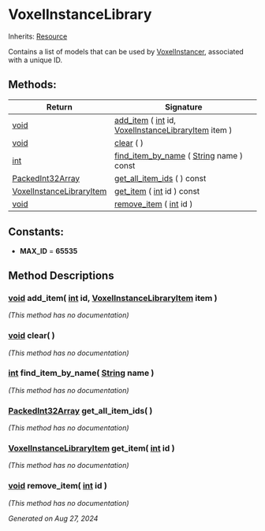 # VoxelInstanceLibrary

Inherits: [Resource](https://docs.godotengine.org/en/stable/classes/class_resource.html)

Contains a list of models that can be used by [VoxelInstancer](VoxelInstancer.md), associated with a unique ID.

## Methods: 


Return                                                                                          | Signature                                                                                                                                                          
----------------------------------------------------------------------------------------------- | -------------------------------------------------------------------------------------------------------------------------------------------------------------------
[void](#)                                                                                       | [add_item](#i_add_item) ( [int](https://docs.godotengine.org/en/stable/classes/class_int.html) id, [VoxelInstanceLibraryItem](VoxelInstanceLibraryItem.md) item )  
[void](#)                                                                                       | [clear](#i_clear) ( )                                                                                                                                              
[int](https://docs.godotengine.org/en/stable/classes/class_int.html)                            | [find_item_by_name](#i_find_item_by_name) ( [String](https://docs.godotengine.org/en/stable/classes/class_string.html) name ) const                                
[PackedInt32Array](https://docs.godotengine.org/en/stable/classes/class_packedint32array.html)  | [get_all_item_ids](#i_get_all_item_ids) ( ) const                                                                                                                  
[VoxelInstanceLibraryItem](VoxelInstanceLibraryItem.md)                                         | [get_item](#i_get_item) ( [int](https://docs.godotengine.org/en/stable/classes/class_int.html) id ) const                                                          
[void](#)                                                                                       | [remove_item](#i_remove_item) ( [int](https://docs.godotengine.org/en/stable/classes/class_int.html) id )                                                          
<p></p>

## Constants: 

- <span id="i_MAX_ID"></span>**MAX_ID** = **65535**

## Method Descriptions

### [void](#)<span id="i_add_item"></span> **add_item**( [int](https://docs.godotengine.org/en/stable/classes/class_int.html) id, [VoxelInstanceLibraryItem](VoxelInstanceLibraryItem.md) item ) 

*(This method has no documentation)*

### [void](#)<span id="i_clear"></span> **clear**( ) 

*(This method has no documentation)*

### [int](https://docs.godotengine.org/en/stable/classes/class_int.html)<span id="i_find_item_by_name"></span> **find_item_by_name**( [String](https://docs.godotengine.org/en/stable/classes/class_string.html) name ) 

*(This method has no documentation)*

### [PackedInt32Array](https://docs.godotengine.org/en/stable/classes/class_packedint32array.html)<span id="i_get_all_item_ids"></span> **get_all_item_ids**( ) 

*(This method has no documentation)*

### [VoxelInstanceLibraryItem](VoxelInstanceLibraryItem.md)<span id="i_get_item"></span> **get_item**( [int](https://docs.godotengine.org/en/stable/classes/class_int.html) id ) 

*(This method has no documentation)*

### [void](#)<span id="i_remove_item"></span> **remove_item**( [int](https://docs.godotengine.org/en/stable/classes/class_int.html) id ) 

*(This method has no documentation)*

_Generated on Aug 27, 2024_
